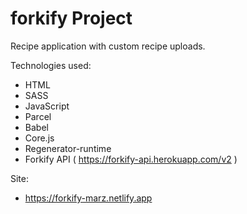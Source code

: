 # forkify Project

Recipe application with custom recipe uploads.

Technologies used:

- HTML
- SASS
- JavaScript
- Parcel
- Babel
- Core.js
- Regenerator-runtime
- Forkify API ( https://forkify-api.herokuapp.com/v2 )

Site:

- https://forkify-marz.netlify.app
